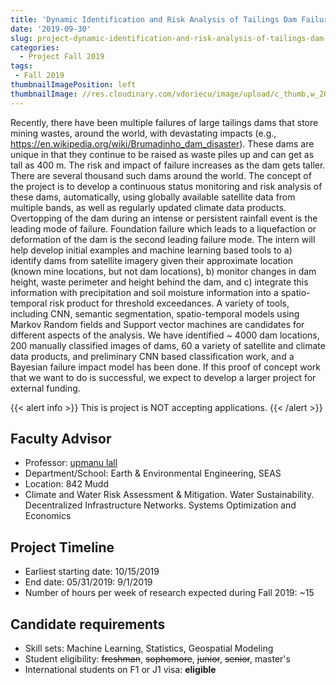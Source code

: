 ```yaml
---
title: 'Dynamic Identification and Risk Analysis of Tailings Dam Failure for Mining Operations'
date: '2019-09-30'
slug: project-dynamic-identification-and-risk-analysis-of-tailings-dam-failure-for-mining-operations
categories:
  - Project Fall 2019
tags:
 - Fall 2019
thumbnailImagePosition: left
thumbnailImage: //res.cloudinary.com/vdoriecu/image/upload/c_thumb,w_200,g_face/v1569959164/dam_mm9hlx.png
---
```

Recently, there have been multiple failures of large tailings dams that store mining wastes, around the world, with devastating impacts (e.g., https://en.wikipedia.org/wiki/Brumadinho_dam_disaster). These dams are unique in that they continue to be raised as waste piles up and can get as tall as 400 m. The risk and impact of failure increases as the dam gets taller.  There are several thousand such dams around the world. The concept of the project is to develop a continuous status monitoring and risk analysis of these dams, automatically, using globally available satellite data from multiple bands, as well as regularly updated climate data products. Overtopping of the dam during an intense or persistent rainfall event is the leading mode of failure. Foundation failure which leads to a liquefaction or deformation of the dam is the second leading failure mode. The intern will help develop initial examples and machine learning based tools to a) identify dams from satellite imagery given their approximate location (known mine locations, but not dam locations), b) monitor changes in dam height, waste perimeter and height behind the dam, and c) integrate this information with precipitation and soil moisture information into a spatio-temporal risk product for threshold exceedances. A variety of tools, including CNN, semantic segmentation, spatio-temporal models using Markov Random fields and Support vector machines are candidates for different aspects of the analysis. We have identified ~ 4000 dam locations, 200 manually classified images of dams, 60 a variety of satellite and climate data products, and preliminary CNN based classification work, and a Bayesian failure impact model has been done. If this proof of concept work that we want to do is  successful, we expect to develop a larger project for external funding.

<!--more-->

{{< alert info >}}
This is project is NOT accepting applications.
{{< /alert >}}

## Faculty Advisor
+ Professor: [upmanu lall](water.columbia.edu)
+ Department/School: Earth & Environmental Engineering, SEAS
+ Location: 842 Mudd
+ Climate and Water Risk Assessment & Mitigation. Water Sustainability. Decentralized Infrastructure Networks. Systems Optimization and Economics

## Project Timeline
+ Earliest starting date: 10/15/2019
+ End date: 05/31/2019: 9/1/2019
+ Number of hours per week of research expected during Fall 2019: ~15

## Candidate requirements
+ Skill sets: Machine Learning, Statistics, Geospatial Modeling
+ Student eligibility: ~~freshman~~, ~~sophomore~~, ~~junior~~, ~~senior~~, master's
+ International students on F1 or J1 visa: **eligible**
